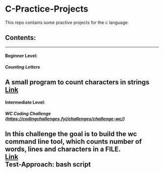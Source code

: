 # C-Practice-Projects

This repo contains some practive projects for the c language. 

## Contents: 
---
#### Beginner Level:
##### Counting Letters
A small program to count characters in strings
[Link](/Beginner-Level/Counting-Letters/)
---
#### Intermediate Level:
##### WC Coding Challenge (https://codingchallenges.fyi/challenges/challenge-wc/)
In this challenge the goal is to build the wc command line tool, which counts number of words, lines and characters in a FILE.  
[Link](/Intermediate-Level/WC-Challenge/)  
Test-Approach: bash script
---
